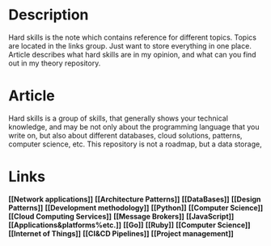 # Description
Hard skills is the note which contains reference for different topics. Topics are located in the links group. Just want to store everything in one place. Article describes what hard skills are in my opinion, and what can you find out in my theory repository.
# Article
Hard skills is a group of skills, that generally shows your technical knowledge, and may be not only about the programming language that you write on, but also about different databases, cloud solutions, patterns, computer science, etc. This repository is not a roadmap, but a data storage, 
# Links

**[[Network applications]]**
**[[Architecture Patterns]]**
**[[DataBases]]**
**[[Design Patterns]]**
**[[Development methodology]]**
**[[Python]]**
**[[Computer Science]]**
**[[Cloud Computing Services]]**
**[[Message Brokers]]**
**[[JavaScript]]**
**[[Applications&platforms%etc.]]**
**[[Go]]**
**[[Ruby]]**
**[[Computer Science]]**
**[[Internet of Things]]**
**[[CI&CD Pipelines]]**
**[[Project management]]**
